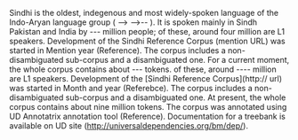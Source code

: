 Sindhi is the oldest, indegenous and most widely-spoken language of the Indo-Aryan language group ( -->  -->-- ). It is spoken mainly in Sindh Pakistan and India by --- million people; 
of these, around four million are L1 speakers. Development of the Sindhi Reference Corpus (mention URL) was started in Mention year (Reference). 
The corpus includes a non-disambiguated sub-corpus and a disambiguated one. For a current moment, the whole corpus contains about ---  tokens. 
of these, around ---- million are L1 speakers. Development of the [Sindhi Reference Corpus](http:// url) was started in Month and year (Referebce). 
The corpus includes a non-disambiguated sub-corpus and a disambiguated one. At present, the whole corpus contains about nine million tokens. 
The corpus was annotated using UD Annotatrix annotation tool (Reference).
 Documentation for a treebank is available on UD site (http://universaldependencies.org/bm/dep/).
